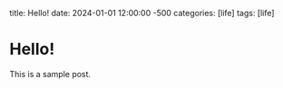 title: Hello!
date: 2024-01-01 12:00:00 -500
categories: [life]
tags: [life] 

# Hello!
This is a sample post.